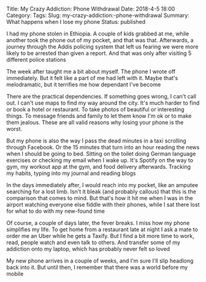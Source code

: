 Title: My Crazy Addiction: Phone Withdrawal
Date: 2018-4-5 18:00
Category:
Tags:
Slug: my-crazy-addiction:-phone-withdrawal
Summary: What happens when I lose my phone
Status: published

I had my phone stolen in Ethiopia. A couple of kids grabbed at me, while another took the phone out of my pocket, and that was that. Afterwards, a journey through the Addis policing system that left us fearing we were more likely to be arrested than given a report. And that was only after visiting 5 different police stations  

The week after taught me a bit about myself. The phone I wrote off immediately. But it felt like a part of me had left with it. Maybe that's melodramatic, but it terrifies me how dependant I've become  

There are the practical dependencies. If something goes wrong, I can't call out. I can't use maps to find my way around the city. It's much harder to find or book a hotel or restaurant. To take photos of beautiful or interesting things. To message friends and family to let them know I'm ok or to make them jealous. These are all valid reasons why losing your phone is the worst.

But my phone is also the way I pass the dead minutes in a taxi scrolling through Facebook. Or the 15 minutes that turn into an hour reading the news when I should be going to bed. Sitting on the toilet doing German language exercises or checking my email when I wake up. It's Spotify on the way to gym, my workout app at the gym, and food delivery afterwards. Tracking my habits, typing into my journal and reading blogs  

In the days immediately after, I would reach into my pocket, like an amputee searching for a lost limb. Isn't it bleak (and probably callous) that this is the comparison that comes to mind. But that's how it hit me when I was in the airport watching everyone else fiddle with their phones, while I sat there lost for what to do with my new-found time  

Of course, a couple of days later, the fever breaks. I miss how my phone simplifies my life. To get home from a restaurant late at night I ask a mate to order me an Uber while he gets a Taxify. But I find a bit more time to work, read, people watch and even talk to others. And transfer some of my addiction onto my laptop, which has probably never felt so loved

My new phone arrives in a couple of weeks, and I'm sure I'll slip headlong back into it. But until then, I remember that there was a world before my mobile
